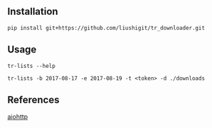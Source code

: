 ## Installation

    pip install git+https://github.com/liushigit/tr_downloader.git


## Usage

    tr-lists --help

    tr-lists -b 2017-08-17 -e 2017-08-19 -t <token> -d ./downloads


## References

[aiohttp](https://aiohttp.readthedocs.io/en/stable/)

